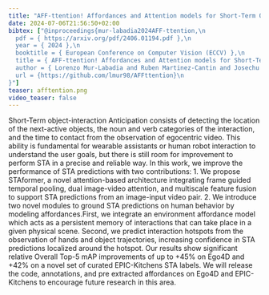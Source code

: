 ```yaml
---
title: "AFF-ttention! Affordances and Attention models for Short-Term Object Interaction Anticipation"
date: 2024-07-06T21:56:50+02:00
bibtex: ["@inproceedings{mur-labadia2024AFF-ttention,\n
  pdf = { https://arxiv.org/pdf/2406.01194.pdf },\n
  year = { 2024 },\n
  booktitle = { European Conference on Computer Vision (ECCV) },\n
  title = { AFF-ttention! Affordances and Attention models for Short-Term Object Interaction Anticipation },\n
  author = { Lorenzo Mur-Labadia and Ruben Martinez-Cantin and Josechu Guerrero and Giovanni Maria Farinella and Antonino Furnari },\n
  url = {https://github.com/lmur98/AFFttention}\n
}"]
teaser: afftention.png
video_teaser: false
---
```


Short-Term object-interaction Anticipation consists of detecting the location of the next-active objects, the noun and verb categories of the interaction, and the time to contact from the observation of egocentric video. This ability is fundamental for wearable assistants or human robot interaction to understand the user goals, but there is still room for improvement to perform STA in a precise and reliable way. In this work, we improve the performance of STA predictions with two contributions: 1. We propose STAformer, a novel attention-based architecture integrating frame guided temporal pooling, dual image-video attention, and multiscale feature fusion to support STA predictions from an image-input video pair. 2. We introduce two novel modules to ground STA predictions on human behavior by modeling affordances.First, we integrate an environment affordance model which acts as a persistent memory of interactions that can take place in a given physical scene. Second, we predict interaction hotspots from the observation of hands and object trajectories, increasing confidence in STA predictions localized around the hotspot. Our results show significant relative Overall Top-5 mAP improvements of up to +45% on Ego4D and +42% on a novel set of curated EPIC-Kitchens STA labels. We will release the code, annotations, and pre extracted affordances on Ego4D and EPIC- Kitchens to encourage future research in this area. 
<!--<a href="https://github.com/lmur98/AFFttention">Web page</a>-->